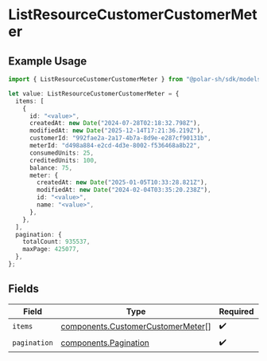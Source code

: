 # ListResourceCustomerCustomerMeter

## Example Usage

```typescript
import { ListResourceCustomerCustomerMeter } from "@polar-sh/sdk/models/components/listresourcecustomercustomermeter.js";

let value: ListResourceCustomerCustomerMeter = {
  items: [
    {
      id: "<value>",
      createdAt: new Date("2024-07-28T02:18:32.798Z"),
      modifiedAt: new Date("2025-12-14T17:21:36.219Z"),
      customerId: "992fae2a-2a17-4b7a-8d9e-e287cf90131b",
      meterId: "d498a884-e2cd-4d3e-8002-f536468a8b22",
      consumedUnits: 25,
      creditedUnits: 100,
      balance: 75,
      meter: {
        createdAt: new Date("2025-01-05T10:33:28.821Z"),
        modifiedAt: new Date("2024-02-04T03:35:20.238Z"),
        id: "<value>",
        name: "<value>",
      },
    },
  ],
  pagination: {
    totalCount: 935537,
    maxPage: 425077,
  },
};
```

## Fields

| Field                                                                                  | Type                                                                                   | Required                                                                               | Description                                                                            |
| -------------------------------------------------------------------------------------- | -------------------------------------------------------------------------------------- | -------------------------------------------------------------------------------------- | -------------------------------------------------------------------------------------- |
| `items`                                                                                | [components.CustomerCustomerMeter](../../models/components/customercustomermeter.md)[] | :heavy_check_mark:                                                                     | N/A                                                                                    |
| `pagination`                                                                           | [components.Pagination](../../models/components/pagination.md)                         | :heavy_check_mark:                                                                     | N/A                                                                                    |